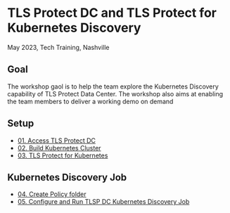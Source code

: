 # TLS Protect DC and TLS Protect for Kubernetes Discovery

May 2023, Tech Training, Nashville

## Goal
The workshop gaol is to help the team explore the Kubernetes Discovery capability of TLS Protect Data Center.
The workshop also aims at enabling the team members to deliver a working demo on demand

## Setup
* [01. Access TLS Protect DC](docs/01-tlspdc.md)
* [02. Build Kubernetes Cluster](docs/02-k8scluster.md)
* [03. TLS Protect for Kubernetes](docs/03-tlspk.md)

## Kubernetes Discovery Job
* [04. Create Policy folder](docs/04-policyfolder.md)
* [05. Configure and Run TLSP DC Kubernetes Discovery Job](docs/05-k8sdiscovery.md)
